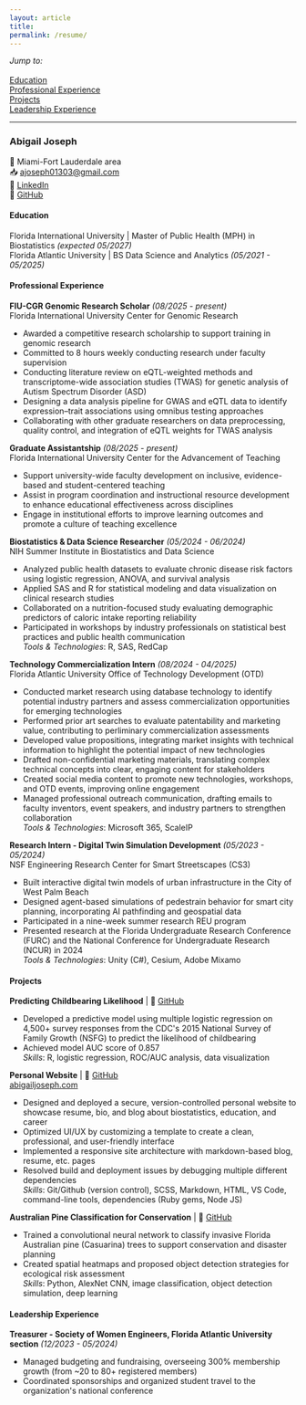 ```yaml
---
layout: article
title: 
permalink: /resume/
---
```


*Jump to:*<br><br>
[Education](#education)<br>
[Professional Experience](#professional-experience)<br>
[Projects](#projects)<br>
[Leadership Experience](#leadership-experience)<br>
___
### Abigail Joseph
📍 Miami-Fort Lauderdale area<br>
📥 ajoseph01303@gmail.com<br>
🔗 [LinkedIn](https://www.linkedin.com/in/abigailjoseph-data)<br>
🔗 [GitHub](https://github.com/jabigailjoseph)<br>

#### Education
Florida International University | Master of Public Health (MPH) in Biostatistics *(expected 05/2027)*<br>
Florida Atlantic University | BS Data Science and Analytics *(05/2021 - 05/2025)*<br>

#### Professional Experience
**FIU-CGR Genomic Research Scholar** *(08/2025 - present)*<br>Florida International University Center for Genomic Research<br>
- Awarded a competitive research scholarship to support training in genomic research<br>
- Committed to 8 hours weekly conducting research under faculty supervision<br>
- Conducting literature review on eQTL-weighted methods and transcriptome-wide association studies (TWAS) for genetic analysis of Autism Spectrum Disorder (ASD) <br>
- Designing a data analysis pipeline for GWAS and eQTL data to identify expression–trait associations using omnibus testing approaches <br>
- Collaborating with other graduate researchers on data preprocessing, quality control, and integration of eQTL weights for TWAS analysis <br>

**Graduate Assistantship** *(08/2025 - present)*<br>
Florida International University Center for the Advancement of Teaching<br>
- Support university-wide faculty development on inclusive, evidence-based and student-centered teaching<br>
- Assist in program coordination and instructional resource development to enhance educational effectiveness across disciplines<br>
- Engage in institutional efforts to improve learning outcomes and promote a culture of teaching excellence<br>

**Biostatistics & Data Science Researcher** *(05/2024 - 06/2024)*<br>
NIH Summer Institute in Biostatistics and Data Science<br>
- Analyzed public health datasets to evaluate chronic disease risk factors using logistic regression, ANOVA, and survival analysis<br>
- Applied SAS and R for statistical modeling and data visualization on clinical research studies<br>
- Collaborated on a nutrition-focused study evaluating demographic predictors of caloric intake reporting reliability<br>
- Participated in workshops by industry professionals on statistical best practices and public health communication<br>
*Tools & Technologies*: R, SAS, RedCap<br>

**Technology Commercialization Intern** *(08/2024 - 04/2025)*<br>
Florida Atlantic University Office of Technology Development (OTD)<br>
- Conducted market research using database technology to identify potential industry partners and assess commercialization opportunities for emerging technologies<br>
- Performed prior art searches to evaluate patentability and marketing value, contributing to perliminary commercialization assessments<br>
- Developed value propositions, integrating market insights with technical information to highlight the potential impact of new technologies<br>
- Drafted non-confidential marketing materials, translating complex technical concepts into clear, engaging content for stakeholders<br>
- Created social media content to promote new technologies, workshops, and OTD events, improving online engagement<br>
- Managed professional outreach communication, drafting emails to faculty inventors, event speakers, and industry partners to strengthen collaboration<br>
*Tools & Technologies*: Microsoft 365, ScaleIP<br>

**Research Intern - Digital Twin Simulation Development** *(05/2023 - 05/2024)*<br>
NSF Engineering Research Center for Smart Streetscapes (CS3)<br>
- Built interactive digital twin models of urban infrastructure in the City of West Palm Beach<br>
- Designed agent-based simulations of pedestrain behavior for smart city planning, incorporating AI pathfinding and geospatial data<br>
- Participated in a nine-week summer research REU program<br>
- Presented research at the Florida Undergraduate Research Conference (FURC) and the National Conference for Undergraduate Research (NCUR) in 2024<br>
*Tools & Technologies*: Unity (C#), Cesium, Adobe Mixamo<br>

#### Projects
**Predicting Childbearing Likelihood** | 🔗 [GitHub](https://github.com/jabigailjoseph/childbearing_predictors)<br>
- Developed a predictive model using multiple logistic regression on 4,500+ survey responses from the CDC's 2015 National Survey of Family Growth (NSFG) to predict the likelihood of childbearing<br>
- Achieved model AUC score of 0.857<br>
*Skills*: R, logistic regression, ROC/AUC analysis, data visualization<br>

**Personal Website** | 🔗 [GitHub](https://github.com/jabigailjoseph/abigailjoseph.com)<br>
[abigailjoseph.com](https://abigailjoseph.netlify.app/) <br>
- Designed and deployed a secure, version-controlled personal website to showcase resume, bio, and blog about biostatistics, education, and career<br>
- Optimized UI/UX by customizing a template to create a clean, professional, and user-friendly interface<br>
- Implemented a responsive site architecture with markdown-based blog, resume, etc. pages<br>
- Resolved build and deployment issues by debugging multiple different dependencies<br> 
*Skills*: Git/Github (version control), SCSS, Markdown, HTML, VS Code, command-line tools, dependencies (Ruby gems, Node JS)<br>

**Australian Pine Classification for Conservation** | 🔗 [GitHub](https://github.com/jabigailjoseph/Florida-Pine-Rescue)<br>
- Trained a convolutional neural network to classify invasive Florida Australian pine (Casuarina) trees to support conservation and disaster planning<br>
- Created spatial heatmaps and proposed object detection strategies for ecological risk assessment<br>
*Skills*: Python, AlexNet CNN, image classification, object detection simulation, deep learning<br>

#### Leadership Experience
**Treasurer - Society of Women Engineers, Florida Atlantic University section** *(12/2023 - 05/2024)*<br>
- Managed budgeting and fundraising, overseeing 300% membership growth (from ~20 to 80+ registered members)<br>
- Coordinated sponsorships and organized student travel to the organization's national conference<br> <br>



